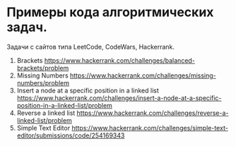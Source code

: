 # Примеры кода алгоритмических задач.

Задачи с сайтов типа LeetCode, CodeWars, Hackerrank.

1. Brackets https://www.hackerrank.com/challenges/balanced-brackets/problem
2. Missing Numbers https://www.hackerrank.com/challenges/missing-numbers/problem
3. Insert a node at a specific position in a linked list https://www.hackerrank.com/challenges/insert-a-node-at-a-specific-position-in-a-linked-list/problem
4. Reverse a linked list https://www.hackerrank.com/challenges/reverse-a-linked-list/problem
5. Simple Text Editor https://www.hackerrank.com/challenges/simple-text-editor/submissions/code/254169343
